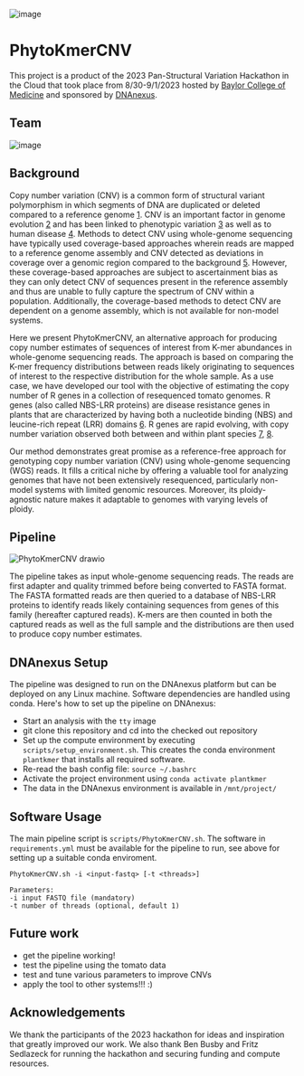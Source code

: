 ![image](https://github.com/collaborativebioinformatics/SVHack_Plants/assets/30478823/a6b830dc-dc83-4df7-9c6c-3ebd715c74e1)

# PhytoKmerCNV

This project is a product of the 2023 Pan-Structural Variation Hackathon in the Cloud that took place from 8/30-9/1/2023 hosted by [Baylor College of Medicine](https://www.bcm.edu) and sponsored by [DNAnexus](https://www.dnanexus.com). 

## Team
![image](https://github.com/collaborativebioinformatics/SVHack_Plants/assets/30478823/15585c2b-4060-45ad-94ec-a8c7f6adefb9)

## Background
Copy number variation (CNV) is a common form of structural variant polymorphism in which segments of DNA are duplicated or deleted compared to a reference genome [1](https://www.nature.com/articles/nature05329#Sec4). CNV is an important factor in genome evolution [2](https://www.ncbi.nlm.nih.gov/pmc/articles/PMC2989995/) and has been linked to phenotypic variation [3](https://www.science.org/doi/10.1126/science.83.2148.210) as well as to human disease [4](https://link.springer.com/article/10.1007/s40484-018-0137-6). Methods to detect CNV using whole-genome sequencing have typically used coverage-based approaches wherein reads are mapped to a reference genome assembly and CNV detected as deviations in coverage over a genomic region compared to the background [5](https://bmcbioinformatics.biomedcentral.com/articles/10.1186/1471-2105-14-S11-S1). However, these coverage-based approaches are subject to ascertainment bias as they can only detect CNV of sequences present in the reference assembly and thus are unable to fully capture the spectrum of CNV within a population. Additionally, the coverage-based methods to detect CNV are dependent on a genome assembly, which is not available for non-model systems.  
  
Here we present PhytoKmerCNV, an alternative approach for producing copy number estimates of sequences of interest from K-mer abundances in whole-genome sequencing reads. The approach is based on comparing the K-mer frequency distributions between reads likely originating to sequences of interest to the respective distribution for the whole sample. As a use case, we have developed our tool with the objective of estimating the copy number of R genes in a collection of resequenced tomato genomes. R genes (also called NBS-LRR proteins) are disease resistance genes in plants that are characterized by having both a nucleotide binding (NBS) and leucine-rich repeat (LRR) domains [6](https://genomebiology.biomedcentral.com/articles/10.1186/gb-2006-7-4-212). R genes are rapid evolving, with copy number variation observed both between and within plant species [7](https://www.ncbi.nlm.nih.gov/pmc/articles/PMC152331/), [8](https://www.pnas.org/doi/10.1073/pnas.1318211110).  

Our method demonstrates great promise as a reference-free approach for genotyping copy number variation (CNV) using whole-genome sequencing (WGS) reads. It fills a critical niche by offering a valuable tool for analyzing genomes that have not been extensively resequenced, particularly non-model systems with limited genomic resources. Moreover, its ploidy-agnostic nature makes it adaptable to genomes with varying levels of ploidy.

## Pipeline
![PhytoKmerCNV drawio](https://github.com/collaborativebioinformatics/SVHack_Plants/assets/30478823/100a3e16-ef06-4f4b-b929-bc9a32f2997d)

The pipeline takes as input whole-genome sequencing reads. The reads are first adapter and quality trimmed before being converted to FASTA format. The FASTA formatted reads are then queried to a database of NBS-LRR proteins to identify reads likely containing sequences from genes of this family (hereafter captured reads). K-mers are then counted in both the captured reads as well as the full sample and the distributions are then used to produce copy number estimates. 

## DNAnexus Setup
The pipeline was designed to run on the DNAnexus platform but can be deployed on any Linux machine. Software dependencies are handled using conda. Here's how to set up the pipeline on DNAnexus:
* Start an analysis with the `tty` image
* git clone this repository and cd into the checked out repository
* Set up the compute environment by executing `scripts/setup_environment.sh`. This creates the conda environment `plantkmer` that installs all required software.
* Re-read the bash config file: `source ~/.bashrc`
* Activate the project environment using `conda activate plantkmer`
* The data in the DNAnexus environment is available in `/mnt/project/`

## Software Usage

The main pipeline script is `scripts/PhytoKmerCNV.sh`. The software in `requirements.yml` must be available for the pipeline to run, see above for setting up a suitable conda enviroment.

```
PhytoKmerCNV.sh -i <input-fastq> [-t <threads>]

Parameters:
-i input FASTQ file (mandatory)
-t number of threads (optional, default 1)
```

## Future work
* get the pipeline working!
* test the pipeline using the tomato data
* test and tune various parameters to improve CNVs
* apply the tool to other systems!!! :)  

## Acknowledgements
We thank the participants of the 2023 hackathon for ideas and inspiration that greatly improved our work. We also thank Ben Busby and Fritz Sedlazeck for running the hackathon and securing funding and compute resources. 
